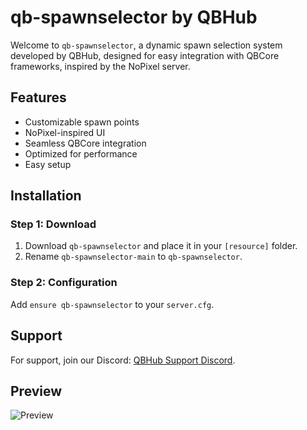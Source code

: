 # qb-spawnselector by QBHub

Welcome to `qb-spawnselector`, a dynamic spawn selection system developed by QBHub, designed for easy integration with QBCore frameworks, inspired by the NoPixel server.

## Features

- Customizable spawn points
- NoPixel-inspired UI
- Seamless QBCore integration
- Optimized for performance
- Easy setup

## Installation

### Step 1: Download

1. Download `qb-spawnselector` and place it in your `[resource]` folder.
2. Rename `qb-spawnselector-main` to `qb-spawnselector`.

### Step 2: Configuration

Add `ensure qb-spawnselector` to your `server.cfg`.

## Support

For support, join our Discord: [QBHub Support Discord](https://discord.gg/QBHub).

## Preview

![Preview](https://cdn.discordapp.com/attachments/769375973228937266/1210785475225460826/image.png?ex=65ebd2d8&is=65d95dd8&hm=0e25c995faf07fd55fcc710737293a335844539df4702017456467a0e990fade&)
